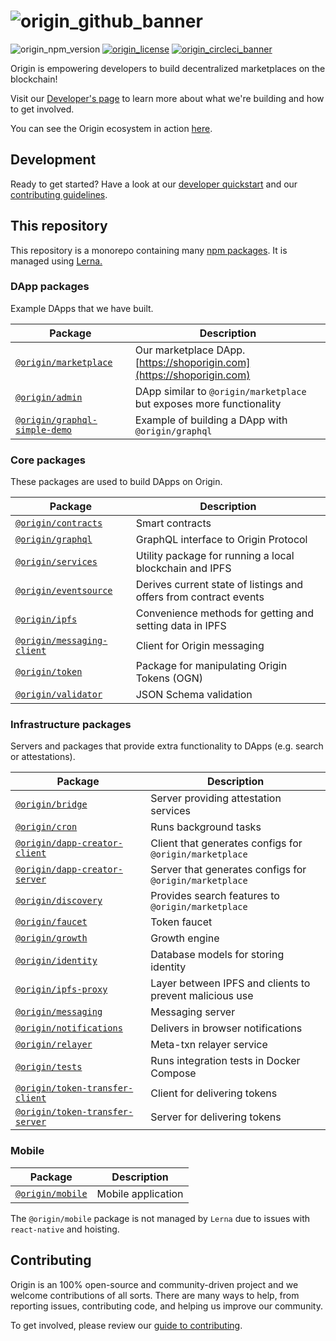 # ![origin_github_banner](https://user-images.githubusercontent.com/673455/37314301-f8db9a90-2618-11e8-8fee-b44f38febf38.png)

![origin_npm_version](https://img.shields.io/npm/v/origin.svg?style=flat-square&colorA=111d28&colorB=1a82ff)
[![origin_license](https://img.shields.io/badge/license-MIT-6e3bea.svg?style=flat-square&colorA=111d28)](https://github.com/OriginProtocol/origin/blob/master/LICENSE)
[![origin_circleci_banner](https://img.shields.io/circleci/build/github/OriginProtocol/origin.svg?style=flat-square&colorA=111d28)](https://circleci.com/gh/OriginProtocol/origin)

Origin is empowering developers to build decentralized marketplaces on the
blockchain!

Visit our [Developer's page](https://www.originprotocol.com/developers) to learn
more about what we're building and how to get involved.

You can see the Origin ecosystem in action [here](https://www.shoporigin.com).

## Development

Ready to get started? Have a look at our [developer quickstart](DEVELOPMENT.md)
and our [contributing guidelines](CONTRIBUTING.md).

## This repository

This repository is a monorepo containing many
[npm packages](https://www.npmjs.com/). It is managed using
[Lerna.](https://github.com/lerna/lerna)

### DApp packages

Example DApps that we have built.

| Package                                                     | Description                                                            |
| ----------------------------------------------------------- | ---------------------------------------------------------------------- |
| [`@origin/marketplace`](/dapps/marketplace)                 | Our marketplace DApp. [https://shoporigin.com](https://shoporigin.com) |
| [`@origin/admin`](/dapps/admin)                             | DApp similar to `@origin/marketplace` but exposes more functionality   |
| [`@origin/graphql-simple-demo`](/dapps/graphql-simple-demo) | Example of building a DApp with `@origin/graphql`                      |

### Core packages

These packages are used to build DApps on Origin.

| Package                                                  | Description                                                       |
| -------------------------------------------------------- | ----------------------------------------------------------------- |
| [`@origin/contracts`](/packages/contracts)               | Smart contracts                                                   |
| [`@origin/graphql`](/packages/graphql)                   | GraphQL interface to Origin Protocol                              |
| [`@origin/services`](/packages/services)                 | Utility package for running a local blockchain and IPFS           |
| [`@origin/eventsource`](/packages/eventsource)           | Derives current state of listings and offers from contract events |
| [`@origin/ipfs`](/packages/ipfs)                         | Convenience methods for getting and setting data in IPFS          |
| [`@origin/messaging-client`](/packages/messaging-client) | Client for Origin messaging                                       |
| [`@origin/token`](/packages/token)                       | Package for manipulating Origin Tokens (OGN)                      |
| [`@origin/validator`](/packages/validator)               | JSON Schema validation                                            |

### Infrastructure packages

Servers and packages that provide extra functionality to DApps (e.g. search or
attestations).

| Package                                                         | Description                                             |
| --------------------------------------------------------------- | ------------------------------------------------------- |
| [`@origin/bridge`](/infra/bridge)                               | Server providing attestation services                   |
| [`@origin/cron`](/infra/cron)                                   | Runs background tasks                                   |
| [`@origin/dapp-creator-client`](/infra/dapp-creator-client)     | Client that generates configs for `@origin/marketplace` |
| [`@origin/dapp-creator-server`](/infra/dapp-creator-server)     | Server that generates configs for `@origin/marketplace` |
| [`@origin/discovery`](/infra/discovery)                         | Provides search features to `@origin/marketplace`       |
| [`@origin/faucet`](/infra/faucet)                               | Token faucet                                            |
| [`@origin/growth`](/infra/growth)                               | Growth engine                                           |
| [`@origin/identity`](/infra/identity)                           | Database models for storing identity                    |
| [`@origin/ipfs-proxy`](/infra/ipfs-proxy)                       | Layer between IPFS and clients to prevent malicious use |
| [`@origin/messaging`](/infra/messaging)                         | Messaging server                                        |
| [`@origin/notifications`](/infra/notifications)                 | Delivers in browser notifications                       |
| [`@origin/relayer`](/infra/relayer)                             | Meta-txn relayer service                                |
| [`@origin/tests`](/infra/tests)                                 | Runs integration tests in Docker Compose                |
| [`@origin/token-transfer-client`](/infra/token-transfer-client) | Client for delivering tokens                            |
| [`@origin/token-transfer-server`](/infra/token-transfer-server) | Server for delivering tokens                            |

### Mobile

| Package                     | Description        |
| --------------------------- | ------------------ |
| [`@origin/mobile`](/mobile) | Mobile application |

The `@origin/mobile` package is not managed by `Lerna` due to issues with
`react-native` and hoisting.
 
## Contributing

Origin is an 100% open-source and community-driven project and we welcome
contributions of all sorts. There are many ways to help, from reporting issues,
contributing code, and helping us improve our community.

To get involved, please review our
[guide to contributing](https://www.originprotocol.com/developers).
